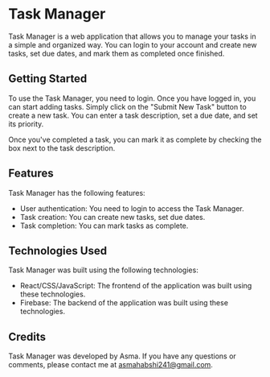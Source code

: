# Task Manager

Task Manager is a web application that allows you to manage your tasks in a simple and organized way. You can login to your account and create new tasks, set due dates, and mark them as completed once finished.

## Getting Started

To use the Task Manager, you need to login. Once you have logged in, you can start adding tasks. Simply click on the "Submit New Task" button to create a new task. You can enter a task description, set a due date, and set its priority.

Once you've completed a task, you can mark it as complete by checking the box next to the task description.
## Features

Task Manager has the following features:

- User authentication: You need to login to access the Task Manager.
- Task creation: You can create new tasks, set due dates.
- Task completion: You can mark tasks as complete.

## Technologies Used

Task Manager was built using the following technologies:

- React/CSS/JavaScript: The frontend of the application was built using these technologies.
- Firebase: The backend of the application was built using these technologies.

## Credits

Task Manager was developed by Asma. If you have any questions or comments, please contact me at asmahabshi241@gmail.com.
